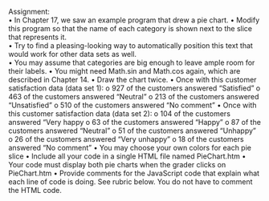 Assignment:  
• In Chapter 17, we saw an example program that drew a pie chart.
• Modify this program so that the name of each category is shown next to the slice
that represents it.  
• Try to find a pleasing-looking way to automatically position this text that would
work for other data sets as well.  
• You may assume that categories are big enough to leave ample room for their
labels.
• You might need Math.sin and Math.cos again, which are described in Chapter 14.
• Draw the chart twice.
• Once with this customer satisfaction data (data set 1):
o 927 of the customers answered “Satisfied”
o 463 of the customers answered “Neutral”
o 213 of the customers answered “Unsatisfied”
o 510 of the customers answered “No comment”
• Once with this customer satisfaction data (data set 2):
o 104 of the customers answered “Very happy
o 63 of the customers answered “Happy”
o 87 of the customers answered “Neutral”
o 51 of the customers answered “Unhappy”
o 26 of the customers answered “Very unhappy”
o 18 of the customers answered “No comment”
• You may choose your own colors for each pie slice
• Include all your code in a single HTML file named PieChart.htm
• Your code must display both pie charts when the grader clicks on PieChart.htm
• Provide comments for the JavaScript code that explain what each line of code is
doing. See rubric below. You do not have to comment the HTML code.
 

